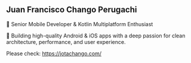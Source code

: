 

## Juan Francisco Chango Perugachi

📱 Senior Mobile Developer & Kotlin Multiplatform Enthusiast 

🚀 Building high-quality Android & iOS apps with a deep passion for clean architecture, performance, and user experience.

Please check: https://jotachango.com/
